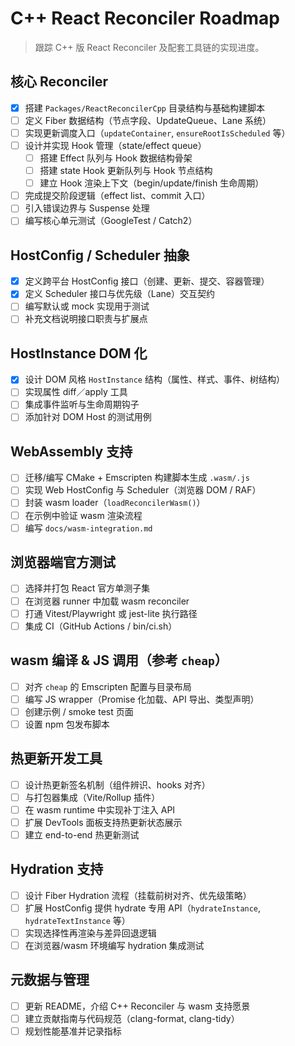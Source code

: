 # C++ React Reconciler Roadmap

> 跟踪 C++ 版 React Reconciler 及配套工具链的实现进度。

## 核心 Reconciler
- [x] 搭建 `Packages/ReactReconcilerCpp` 目录结构与基础构建脚本
- [ ] 定义 Fiber 数据结构（节点字段、UpdateQueue、Lane 系统）
- [ ] 实现更新调度入口（`updateContainer`, `ensureRootIsScheduled` 等）
- [ ] 设计并实现 Hook 管理（state/effect queue）
  - [ ] 搭建 Effect 队列与 Hook 数据结构骨架
  - [ ] 搭建 state Hook 更新队列与 Hook 节点结构
  - [ ] 建立 Hook 渲染上下文（begin/update/finish 生命周期）
- [ ] 完成提交阶段逻辑（effect list、commit 入口）
- [ ] 引入错误边界与 Suspense 处理
- [ ] 编写核心单元测试（GoogleTest / Catch2）

## HostConfig / Scheduler 抽象
- [x] 定义跨平台 HostConfig 接口（创建、更新、提交、容器管理）
- [x] 定义 Scheduler 接口与优先级（Lane）交互契约
- [ ] 编写默认或 mock 实现用于测试
- [ ] 补充文档说明接口职责与扩展点

## HostInstance DOM 化
- [x] 设计 DOM 风格 `HostInstance` 结构（属性、样式、事件、树结构）
- [ ] 实现属性 diff／apply 工具
- [ ] 集成事件监听与生命周期钩子
- [ ] 添加针对 DOM Host 的测试用例

## WebAssembly 支持
- [ ] 迁移/编写 CMake + Emscripten 构建脚本生成 `.wasm/.js`
- [ ] 实现 Web HostConfig 与 Scheduler（浏览器 DOM / RAF）
- [ ] 封装 wasm loader（`loadReconcilerWasm()`）
- [ ] 在示例中验证 wasm 渲染流程
- [ ] 编写 `docs/wasm-integration.md`

## 浏览器端官方测试
- [ ] 选择并打包 React 官方单测子集
- [ ] 在浏览器 runner 中加载 wasm reconciler
- [ ] 打通 Vitest/Playwright 或 jest-lite 执行路径
- [ ] 集成 CI（GitHub Actions / bin/ci.sh）

## wasm 编译 & JS 调用（参考 `cheap`）
- [ ] 对齐 `cheap` 的 Emscripten 配置与目录布局
- [ ] 编写 JS wrapper（Promise 化加载、API 导出、类型声明）
- [ ] 创建示例 / smoke test 页面
- [ ] 设置 npm 包发布脚本

## 热更新开发工具
- [ ] 设计热更新签名机制（组件辨识、hooks 对齐）
- [ ] 与打包器集成（Vite/Rollup 插件）
- [ ] 在 wasm runtime 中实现补丁注入 API
- [ ] 扩展 DevTools 面板支持热更新状态展示
- [ ] 建立 end-to-end 热更新测试

## Hydration 支持
- [ ] 设计 Fiber Hydration 流程（挂载前树对齐、优先级策略）
- [ ] 扩展 HostConfig 提供 hydrate 专用 API（`hydrateInstance`, `hydrateTextInstance` 等）
- [ ] 实现选择性再渲染与差异回退逻辑
- [ ] 在浏览器/wasm 环境编写 hydration 集成测试

## 元数据与管理
- [ ] 更新 README，介绍 C++ Reconciler 与 wasm 支持愿景
- [ ] 建立贡献指南与代码规范（clang-format, clang-tidy）
- [ ] 规划性能基准并记录指标
